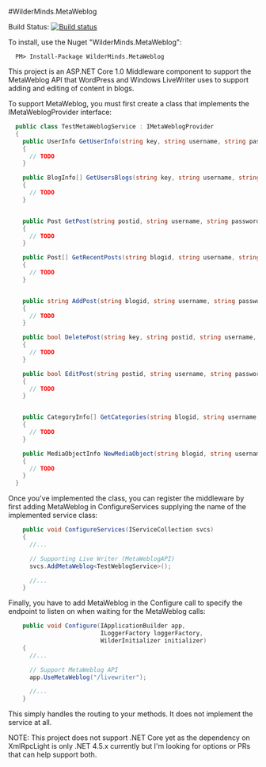 #WilderMinds.MetaWeblog

Build Status: [![Build status](https://ci.appveyor.com/api/projects/status/yc3leb1t5t6ue01i?svg=true)](https://ci.appveyor.com/project/shawnwildermuth/metaweblog)

To install, use the Nuget "WilderMinds.MetaWeblog":

```
  PM> Install-Package WilderMinds.MetaWeblog
```

This project is an ASP.NET Core 1.0 Middleware component to support the MetaWeblog API 
that WordPress and Windows LiveWriter uses to support adding and editing of content
in blogs.

To support MetaWeblog, you must first create a class that implements the IMetaWeblogProvider interface:

```C#
  public class TestMetaWeblogService : IMetaWeblogProvider
  {
    public UserInfo GetUserInfo(string key, string username, string password)
    {
      // TODO
    }

    public BlogInfo[] GetUsersBlogs(string key, string username, string password)
    {
      // TODO
    }


    public Post GetPost(string postid, string username, string password)
    {
      // TODO
    }

    public Post[] GetRecentPosts(string blogid, string username, string password, int numberOfPosts)
    {
      // TODO
    }


    public string AddPost(string blogid, string username, string password, Post post, bool publish)
    {
      // TODO
    }

    public bool DeletePost(string key, string postid, string username, string password, bool publish)
    {
      // TODO
    }

    public bool EditPost(string postid, string username, string password, Post post, bool publish)
    {
      // TODO
    }


    public CategoryInfo[] GetCategories(string blogid, string username, string password)
    {
      // TODO
    }

    public MediaObjectInfo NewMediaObject(string blogid, string username, string password, MediaObject mediaObject)
    {
      // TODO
    }
  }
```

Once you've implemented the class, you can register the middleware by first adding MetaWeblog in 
ConfigureServices supplying the name of the implemented service class:
```C#
    public void ConfigureServices(IServiceCollection svcs)
    {
      //...

      // Supporting Live Writer (MetaWeblogAPI)
      svcs.AddMetaWeblog<TestWeblogService>();

      //...
    }

```

Finally, you have to add MetaWeblog in the Configure call to specify the endpoint to listen on when 
waiting for the MetaWeblog calls:

```C#
    public void Configure(IApplicationBuilder app,
                          ILoggerFactory loggerFactory,
                          WilderInitializer initializer)
    {
      //...

      // Support MetaWeblog API
      app.UseMetaWeblog("/livewriter");

      //...
    }
```

This simply handles the routing to your methods. It does not implement the service at all. 

NOTE: This project does not support .NET Core yet as the dependency on XmlRpcLight is only 
.NET 4.5.x currently but I'm looking for options or PRs that can help support both.
